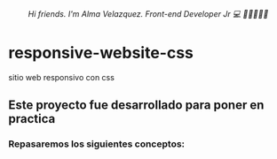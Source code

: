 

<h6 align="center">
Hi friends. I'm Alma Velazquez. Front-end Developer Jr 💻 👋🤓🥳👨‍🎓
</h6> 

# responsive-website-css
sitio web responsivo con css

## Este proyecto fue desarrollado para poner en practica

### Repasaremos los siguientes conceptos:
